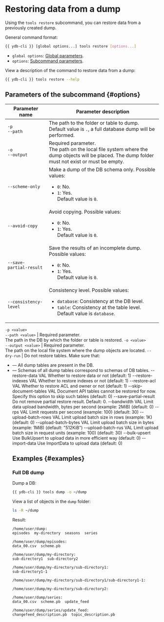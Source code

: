# Restoring data from a dump

Using the `tools restore` subcommand, you can restore data from a previously created dump.

General command format:

```bash
{{ ydb-cli }} [global options...] tools restore [options...]
```

* `global options`: [Global parameters](../../../commands/global-options.md).
* `options`: [Subcommand parameters](#options).

View a description of the command to restore data from a dump:

```bash
{{ ydb-cli }} tools restore --help
```

## Parameters of the subcommand {#options}

Parameter name | Parameter description
--- | ---
`-p`<br/>`--path` | The path to the folder or table to dump.<br/>Default value is `.`, a full database dump will be performed.
`-o`<br/>`--output` | Required parameter.<br/>The path on the local file system where the dump objects will be placed. The dump folder must not exist or must be empty.
`--scheme-only` | Make a dump of the DB schema only. Possible values:<br/><ul><li>`0`: No.</li><li>`1`: Yes.</li>Default value is `0`.
`--avoid-copy` | Avoid copying. Possible values:<br/><ul><li>`0`: No.</li><li>`1`: Yes.</li>Default value is `0`.
`--save-partial-result` | Save the results of an incomplete dump. Possible values:<br/><ul><li>`0`: No.</li><li>`1`: Yes.</li>Default value is `0`.
`--consistency-level` | Consistency level. Possible values:<br/><ul><li>`database`: Consistency at the DB level.</li><li>`table`: Consistency at the table level.</li>Default value is `database`.

`-p <value>`<br/>`--path <value>` | Required parameter.<br/>The path in the DB by which the folder or table is restored.
`-o <value>`<br/>`--output <value>` | Required parameter.<br/>The path on the local file system where the dump objects are located.
`--dry-run` | Do not restore tables. Make sure that:<br/><ul><li>— All dump tables are present in the DB.</li><li>— Schemas of all dump tables correspond to schemas of DB tables.
--restore-data VAL       Whether to restore data or not (default: 1)
--restore-indexes VAL    Whether to restore indexes or not (default: 1)
--restore-acl VAL        Whether to restore ACL and owner or not (default: 1)
--skip-document-tables VAL
Document API tables cannot be restored for now. Specify this option to skip such tables
(default: 0)
--save-partial-result    Do not remove partial restore result.
Default: 0.
--bandwidth VAL          Limit data upload bandwidth, bytes per second (example: 2MiB) (default: 0)
--rps VAL                Limit requests per second (example: 100) (default: 30)
--upload-batch-rows VAL  Limit upload batch size in rows (example: 1K) (default: 0)
--upload-batch-bytes VAL Limit upload batch size in bytes (example: 1MiB) (default: "512KiB")
--upload-batch-rus VAL   Limit upload batch size in request units (example: 100) (default: 30)
--bulk-upsert            Use BulkUpsert to upload data in more efficient way (default: 0)
--import-data            Use ImportData to upload data (default: 0)

## Examples {#examples}

### Full DB dump

Dump a DB:

```bash
{{ ydb-cli }} tools dump -o ~/dump
```

View a list of objects in the `dump` folder:

```bash
ls -R ~/dump
```

Result:

```text
/home/user/dump:
episodes  my-directory  seasons  series

/home/user/dump/episodes:
data_00.csv  scheme.pb

/home/user/dump/my-directory:
sub-directory1  sub-directory2

/home/user/dump/my-directory/sub-directory1:
sub-directory1-1

/home/user/dump/my-directory/sub-directory1/sub-directory1-1:

/home/user/dump/my-directory/sub-directory2:

/home/user/dump/series:
data_00.csv  scheme.pb  update_feed

/home/user/dump/series/update_feed:
changefeed_description.pb  topic_description.pb
```
